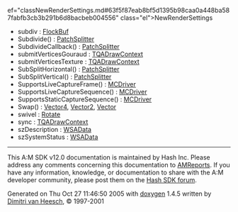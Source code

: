 ef="classNewRenderSettings.md#63f5f87eab8bf5d1395b98caa0a448ba587fabfb3cb3b291b6d8bacbeb004556" class="el">NewRenderSettings</a>
- subdiv : <a href="classFlockBuf.md#200c1eead926e8b4332b7cf0ceff49cb" class="el">FlockBuf</a>
- Subdivide() : <a href="classPatchSplitter.md#493aa5fc7bb3e46ce2a777ad4f8785a9" class="el">PatchSplitter</a>
- SubdivideCallback() : <a href="classPatchSplitter.md#54c1600489bf313c42a418e2ca89f70e" class="el">PatchSplitter</a>
- submitVerticesGouraud : <a href="structTQADrawContext.md#ed81b548ed86c22722842ab96fa4e1b6" class="el">TQADrawContext</a>
- submitVerticesTexture : <a href="structTQADrawContext.md#6f706239f8b87d996915fcbac6abcebb" class="el">TQADrawContext</a>
- SubSplitHorizontal() : <a href="classPatchSplitter.md#09e19dde64fc8d9768d69a6c449f1b2d" class="el">PatchSplitter</a>
- SubSplitVertical() : <a href="classPatchSplitter.md#d7688b2457c00a403131df93fd4d8222" class="el">PatchSplitter</a>
- SupportsLiveCaptureFrame() : <a href="classMCDriver.md#4832509618884fac91fcbc3ffc5b3aed" class="el">MCDriver</a>
- SupportsLiveCaptureSequence() : <a href="classMCDriver.md#34aaab8a706172a6ae552966637fb396" class="el">MCDriver</a>
- SupportsStaticCaptureSequence() : <a href="classMCDriver.md#8b1fbe863e8380e982db921e2f0f85a6" class="el">MCDriver</a>
- Swap() : <a href="classVector4.md#f7510ffec7099d65c1dab4c692b7f641" class="el">Vector4</a>, <a href="classVector2.md#5f9a09d3cc9256edea4a9f700b881c41" class="el">Vector2</a>, <a href="classVector.md#482a5aa082ef0002f019cb2f877ad1e6" class="el">Vector</a>
- swivel : <a href="classRotate.md#43a834131d734e427e05932c7531b225" class="el">Rotate</a>
- sync : <a href="structTQADrawContext.md#63ad9d34f3503826e5f649ae6b7ac92c" class="el">TQADrawContext</a>
- szDescription : <a href="structWSAData.md#f563208e74507356a29c21d97377022a" class="el">WSAData</a>
- szSystemStatus : <a href="structWSAData.md#6584b145569fabb64671a9617169db5e" class="el">WSAData</a>

------------------------------------------------------------------------

<span class="small">This A:M SDK v12.0 documentation is maintained by Hash Inc. Please address any comments concerning this documentation to [AMReports](http://www.hash.com/reports). If you have any information, knowledge, or documentation to share with the A:M developer community, please post them on the [Hash SDK forum](http://www.hash.com/forums/index.php?showforum=11).</span>

Generated on Thu Oct 27 11:46:50 2005 with [<span class="image placeholder" original-image-src="doxygen.png" original-image-title="" height="45" width="100" align="middle" border="0">doxygen</span>](http://www.doxygen.org/index.html) 1.4.5 written by [Dimitri van Heesch](mailto:dimitri@stack.nl), © 1997-2001
